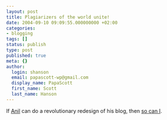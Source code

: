 ```yaml
---
layout: post
title: Plagiarizers of the world unite!
date: 2004-09-10 09:09:55.000000000 +02:00
categories:
- blogging
tags: []
status: publish
type: post
published: true
meta: {}
author:
  login: shanson
  email: papascott-wp@gmail.com
  display_name: PapaScott
  first_name: Scott
  last_name: Hanson
---
```

<p>If <a href="http://www.dashes.com/anil/" title="Search: anil dash">Anil</a> can do a revolutionary redesign of his blog, then <a href="/bl.php">so can I</a>.</p>
